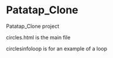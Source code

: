 # Patatap_Clone
Patatap_Clone project

circles.html is the main file

circlesinfoloop is for an example of a loop
